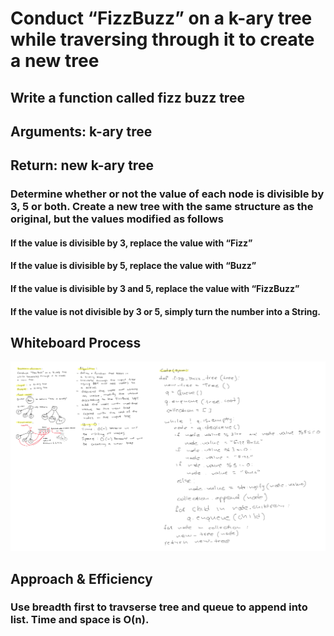 # Conduct “FizzBuzz” on a k-ary tree while traversing through it to create a new tree

## Write a function called fizz buzz tree

## Arguments: k-ary tree

## Return: new k-ary tree

### Determine whether or not the value of each node is divisible by 3, 5 or both. Create a new tree with the same structure as the original, but the values modified as follows

#### If the value is divisible by 3, replace the value with “Fizz”

#### If the value is divisible by 5, replace the value with “Buzz”

#### If the value is divisible by 3 and 5, replace the value with “FizzBuzz”

#### If the value is not divisible by 3 or 5, simply turn the number into a String.

## Whiteboard Process

![alt text](https://github.com/PGPere/data-structures-and-algorithms/blob/0bb1ee1d2128f7dc8344c9c94ebf4cc9d755a523/tree-fizz-buzz/fizz_buzz_tree.png)

## Approach & Efficiency

### Use breadth first to travserse tree and queue to append into list. Time and space is O(n).